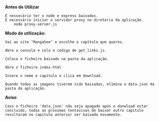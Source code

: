 **Antes de Utilizar**

    É nessecário ter o node e express baixados.
    É necessário iniciar o servidor proxy no diretório da aplicação.
        node proxy-server.js


**Modo de utilização:**

    Vai ao site "MangaSee" e escolhe o capítulo que queres.

    Abre a consola e cola o código de get_links.js.

    Coloca o ficheiro baixado na pasta da aplicação.

    Abre o ficheiro index.html

    Insere o nome e capítulo e clica em download.

    Quando todas as imagens tiverem sido baixadas, elimina o data.json da pasta da aplicação.

**Aviso**

    Caso o ficheiro 'data.json' não seja apagado após o donwload estar concluido, todas as proximas tentavivas de baixar outro capitulo resultaram no capitulo anterior ser baixado novamente.